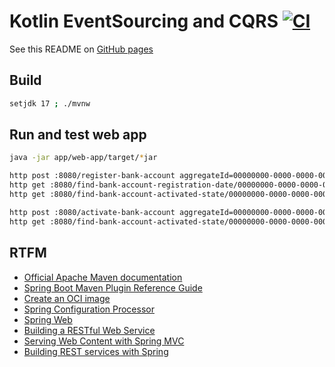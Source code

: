 # Kotlin EventSourcing and CQRS [![CI](https://github.com/daggerok/event-sourcing-and-cqrs-k/actions/workflows/ci.yaml/badge.svg)](https://github.com/daggerok/event-sourcing-and-cqrs-k/actions/workflows/ci.yaml)

See this README on [GitHub pages](https://daggerok.github.io/event-sourcing-and-cqrs-k/)

## Build

```bash
setjdk 17 ; ./mvnw
```

## Run and test web app

```bash
java -jar app/web-app/target/*jar

http post :8080/register-bank-account aggregateId=00000000-0000-0000-0000-000000000001 username=maksimko password=pwd
http get :8080/find-bank-account-registration-date/00000000-0000-0000-0000-000000000001
http get :8080/find-bank-account-activated-state/00000000-0000-0000-0000-000000000001

http post :8080/activate-bank-account aggregateId=00000000-0000-0000-0000-000000000001
http get :8080/find-bank-account-activated-state/00000000-0000-0000-0000-000000000001
```

## RTFM

* [Official Apache Maven documentation](https://maven.apache.org/guides/index.html)
* [Spring Boot Maven Plugin Reference Guide](https://docs.spring.io/spring-boot/docs/2.6.3/maven-plugin/reference/html/)
* [Create an OCI image](https://docs.spring.io/spring-boot/docs/2.6.3/maven-plugin/reference/html/#build-image)
* [Spring Configuration Processor](https://docs.spring.io/spring-boot/docs/2.6.3/reference/htmlsingle/#configuration-metadata-annotation-processor)
* [Spring Web](https://docs.spring.io/spring-boot/docs/2.6.3/reference/htmlsingle/#boot-features-developing-web-applications)
* [Building a RESTful Web Service](https://spring.io/guides/gs/rest-service/)
* [Serving Web Content with Spring MVC](https://spring.io/guides/gs/serving-web-content/)
* [Building REST services with Spring](https://spring.io/guides/tutorials/bookmarks/)

